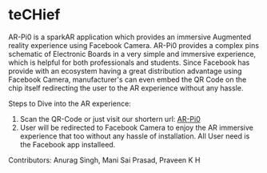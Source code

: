 # teCHief

AR-Pi0 is a sparkAR application which provides an immersive Augmented reality experience using Facebook Camera. AR-Pi0 provides a complex pins schematic of Electronic Boards in a very simple and immersive experience, which is helpful for both professionals and students.
Since Facebook has provide with an ecosystem having a great distribution advantage using Facebook Camera, manufacturer's can even embed the QR Code on the chip itself redirecting the user to the AR experience without any hassle.

Steps to Dive into the AR experience:

1. Scan the QR-Code or just visit our shortern url: [AR-Pi0](http://bit.ly/sparkarbuild)
2. User will be redirected to Facebook Camera to enjoy the AR immersive experience that too without any hassle of installation. All User need is the Facebook app installeed.

Contributors: Anurag Singh, Mani Sai Prasad, Praveen K H
